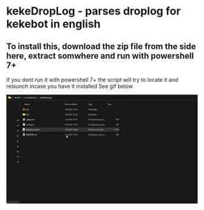 # kekeDropLog - parses droplog for kekebot in english
## To install this, download the zip file from the side here, extract somwhere and run with powershell 7+
If you dont run it with powershell 7+ the script will try to locate it and relaunch incase you have it installed
See gif below

![](https://github.com/r0-se/kekeDropLog/blob/main/files/start.gif)